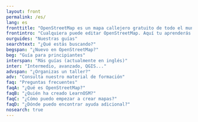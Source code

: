 ```yaml
---
layout: front
permalink: /es/
lang: es
fronttitle: "OpenStreetMap es un mapa callejero gratuito de todo el mundo, creado por una siempre creciente comunidad de entusiastas de los mapas."
frontintro: "Cualquiera puede editar OpenStreetMap. Aquí tu aprenderás cómo Learn OSM proporciona guías «paso a paso» fáciles de comprender, que te ayudarán a comenzar a contribuir, usar y acceder a los datos de OpenStreetMap. Si estás interesado en dar un taller de OpenStreetMap, puedes echar un vistazo a los recursos para formadores de LearnOSM"
ourguides: "Nuestras guías"
searchtext: "¿Qué estás buscando?"
begspan: "¿Nuevo en OpenStreetMap?"
beg: "Guía para principiantes"
interspan: "Más guías (actualmente en inglés)"
inter: "Intermedio, avanzado, QGIS..."
advspan: "¿Organizas un taller?"
adv: "Consulta nuestro material de formación"
faq: "Preguntas frecuentes"
faqA: "¿Qué es OpenStreetMap?"
faqB: "¿Quién ha creado LearnOSM?"
faqC: "¿Cómo puedo empezar a crear mapas?"
faqD: "¿Dónde puedo encontrar ayuda adicional?"
nosearch: true
---
```

